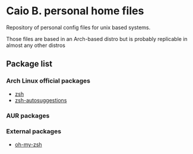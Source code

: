# Caio B. personal home files

Repository of personal config files for unix based systems.

Those files are based in an Arch-based distro but is probably replicable in almost any other distros

## Package list

### Arch Linux official packages
- [zsh](https://archlinux.org/packages/extra/x86_64/zsh/)
- [zsh-autosuggestions](https://archlinux.org/packages/extra/any/zsh-autosuggestions/)

### AUR packages

### External packages
- [oh-my-zsh](https://github.com/ohmyzsh/ohmyzsh)
